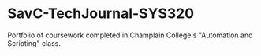# SavC-TechJournal-SYS320
Portfolio of coursework completed in Champlain College's "Automation and Scripting" class.
